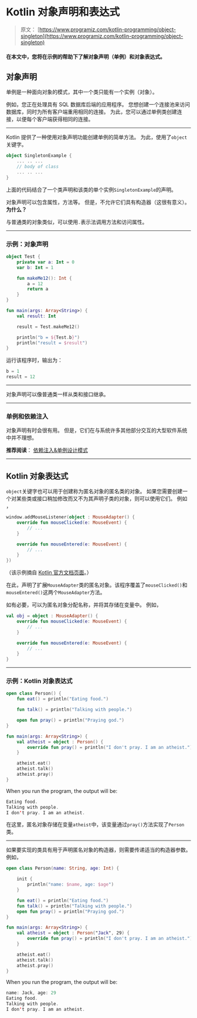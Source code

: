# Kotlin 对象声明和表达式

> 原文： [https://www.programiz.com/kotlin-programming/object-singleton](https://www.programiz.com/kotlin-programming/object-singleton)

#### 在本文中，您将在示例的帮助下了解对象声明（单例）和对象表达式。

## 对象声明

单例是一种面向对象的模式，其中一个类只能有一个实例（对象）。

例如，您正在处理具有 SQL 数据库后端的应用程序。 您想创建一个连接池来访问数据库，同时为所有客户端重用相同的连接。 为此，您可以通过单例类创建连接，以便每个客户端获得相同的连接。

* * *

Kotlin 提供了一种使用对象声明功能创建单例的简单方法。 为此，使用了`object`关键字。

```kt
object SingletonExample {
    ... .. ...
    // body of class
    ... .. ...
}
```

上面的代码结合了一个类声明和该类的单个实例`SingletonExample`的声明。

对象声明可以包含属性，方法等。 但是，不允许它们具有构造器（这很有意义）。 **为什么？**

与普通类的对象类似，可以使用`.`表示法调用方法和访问属性。

* * *

### 示例：对象声明

```kt
object Test {
    private var a: Int = 0
    var b: Int = 1

    fun makeMe12(): Int {
        a = 12
        return a
    }
}

fun main(args: Array<String>) {
    val result: Int

    result = Test.makeMe12()

    println("b = ${Test.b}")
    println("result = $result")
}
```

运行该程序时，输出为：

```kt
b = 1
result = 12
```

* * *

对象声明可以像普通类一样从类和接口继承。

* * *

### 单例和依赖注入

对象声明有时会很有用。 但是，它们在与系统许多其他部分交互的大型软件系统中并不理想。

**推荐阅读**： [依赖注入&单例设计模式](https://stackoverflow.com/questions/2662842/dependency-injection-singleton-design-pattern)

* * *

## Kotlin 对象表达式

`object`关键字也可以用于创建称为匿名对象的匿名类的对象。 如果您需要创建一个对某些类或接口稍加修改而又不为其声明子类的对象，则可以使用它们。 例如 ，

```kt
window.addMouseListener(object : MouseAdapter() {
    override fun mouseClicked(e: MouseEvent) {
        // ...
    }

    override fun mouseEntered(e: MouseEvent) {
        // ...
    }
})
```

（该示例摘自 [Kotlin 官方文档页面](https://kotlinlang.org/docs/reference/object-declarations.html)。）

在此，声明了扩展`MouseAdapter`类的匿名对象。该程序覆盖了`mouseClicked()`和`mouseEntered()`这两个`MouseAdapter`方法。

如有必要，可以为匿名对象分配名称，并将其存储在变量中。 例如，

```kt
val obj = object : MouseAdapter() {
    override fun mouseClicked(e: MouseEvent) {
        // ...
    }

    override fun mouseEntered(e: MouseEvent) {
        // ...
    }
}
```

* * *

### 示例：Kotlin 对象表达式

```kt
open class Person() {
    fun eat() = println("Eating food.")

    fun talk() = println("Talking with people.")

    open fun pray() = println("Praying god.")
}

fun main(args: Array<String>) {
    val atheist = object : Person() {
        override fun pray() = println("I don't pray. I am an atheist.")
    }

    atheist.eat()
    atheist.talk()
    atheist.pray()
}

```

When you run the program, the output will be:

```kt
Eating food.
Talking with people.
I don't pray. I am an atheist.
```

在这里，匿名对象存储在变量`atheist`中，该变量通过`pray()`方法实现了`Person`类。

* * *

如果要实现的类具有用于声明匿名对象的构造器，则需要传递适当的构造器参数。 例如，

```kt
open class Person(name: String, age: Int) {

    init {
        println("name: $name, age: $age")
    }

    fun eat() = println("Eating food.")
    fun talk() = println("Talking with people.")
    open fun pray() = println("Praying god.")
}

fun main(args: Array<String>) {
    val atheist = object : Person("Jack", 29) {
        override fun pray() = println("I don't pray. I am an atheist.")
    }

    atheist.eat()
    atheist.talk()
    atheist.pray()
}

```

When you run the program, the output will be:

```kt
name: Jack, age: 29
Eating food.
Talking with people.
I don't pray. I am an atheist.
```